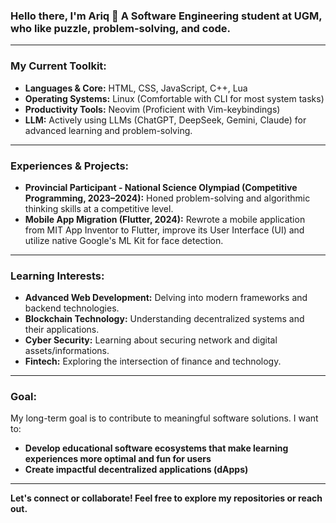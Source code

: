 ### Hello there, I'm Ariq 👋 A Software Engineering student at UGM, who like puzzle, problem-solving, and code.

---

### **My Current Toolkit:**

* **Languages & Core:** HTML, CSS, JavaScript, C++, Lua
* **Operating Systems:** Linux (Comfortable with CLI for most system tasks)
* **Productivity Tools:** Neovim (Proficient with Vim-keybindings)
* **LLM:** Actively using LLMs (ChatGPT, DeepSeek, Gemini, Claude) for advanced learning and problem-solving.

---

### **Experiences & Projects:**

* **Provincial Participant - National Science Olympiad (Competitive Programming, 2023–2024):** Honed problem-solving and algorithmic thinking skills at a competitive level.
* **Mobile App Migration (Flutter, 2024):** Rewrote a mobile application from MIT App Inventor to Flutter, improve its User Interface (UI) and utilize native Google's ML Kit for face detection.

---

### **Learning Interests:**

* **Advanced Web Development:** Delving into modern frameworks and backend technologies.
* **Blockchain Technology:** Understanding decentralized systems and their applications.
* **Cyber Security:** Learning about securing network and digital assets/informations.
* **Fintech:** Exploring the intersection of finance and technology.

---

### **Goal:**

My long-term goal is to contribute to meaningful software solutions. I want to:

* **Develop educational software ecosystems that make learning experiences more optimal and fun for users**
* **Create impactful decentralized applications (dApps)**

---

**Let's connect or collaborate! Feel free to explore my repositories or reach out.**
